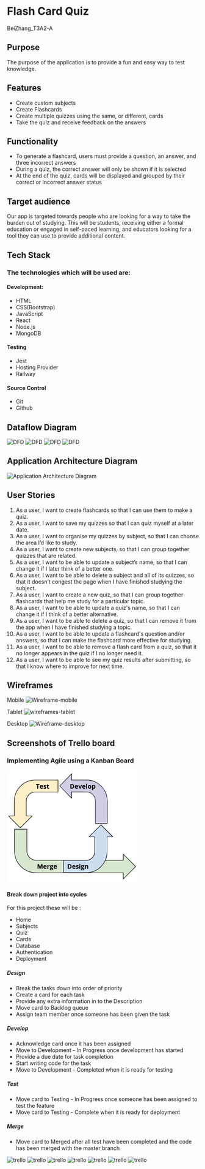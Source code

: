 # Flash Card Quiz
BeiZhang_T3A2-A
## Purpose
 
The purpose of the application is to provide a fun and easy way to test knowledge.

## Features

- Create custom subjects
- Create Flashcards
- Create multiple quizzes using the same, or different, cards
- Take the quiz and receive feedback on the answers

## Functionality

- To generate a flashcard, users must provide a question, an answer, and three incorrect answers
- During a quiz, the correct answer will only be shown if it is selected
- At the end of the quiz, cards will be displayed and grouped by their correct or incorrect answer status

## Target audience

Our app is targeted towards people who are looking for a way to take the burden out of studying. This will be students, receiving either a formal education or engaged in self-paced learning, and educators looking for a tool they can use to provide additional content.

## Tech Stack

### The technologies which will be used are:

#### Development:

- HTML
- CSS(Bootstrap)
- JavaScript
- React
- Node.js
- MongoDB

#### Testing

- Jest
- Hosting Provider
- Railway

#### Source Control

- Git
- Github

## Dataflow Diagram

![DFD](../docs/Level%200%20DFD.png "DFD")
![DFD](../docs/Level%201%20DFD%20Authentication.png "DFD")
![DFD](../docs/Level%201%20DFD%20Quiz.png "DFD")
![DFD](../docs/Level%201%20DFD%20User.png "DFD")

## Application Architecture Diagram

![Application Architecture Diagram](../docs/AAD.png "AAD")

## User Stories

1. As a user, I want to create flashcards so that I can use them to make a quiz.
2. As a user, I want to save my quizzes so that I can quiz myself at a later date.
3. As a user, I want to organise my quizzes by subject, so that I can choose the area I’d like to study.
4. As a user, I want to create new subjects, so that I can group together quizzes that are related.
5. As a user, I want to be able to update a subject’s name, so that I can change it if I later think of a better one.
6. As a user, I want to be able to delete a subject and all of its quizzes, so that it doesn’t congest the page when I have finished studying the subject.
7. As a user, I want to create a new quiz, so that I can group together flashcards that help me study for a particular topic.
8. As a user, I want to be able to update a quiz's name, so that I can change it if I think of a better alternative.
9. As a user, I want to be able to delete a quiz, so that I can remove it from the app when I have finished studying a topic.
10. As a user, I want to be able to update a flashcard's question and/or answers, so that I can make the flashcard more effective for studying.
11. As a user, I want to be able to remove a flash card from a quiz, so that it no longer appears in the quiz if I no longer need it.
12. As a user, I want to be able to see my quiz results after submitting, so that I know where to improve for next time.

## Wireframes

Mobile
![Wireframe-mobile](../docs/Wireframe-mobile.png "mobile")

Tablet
![wireframes-tablet](../docs/wireframes-tablet.png "tablet")

Desktop
![Wireframe-desktop](../docs/flashcards-wireframes.png "desktop")

## Screenshots of Trello board

### Implementing Agile using a Kanban Board

[![Agile workflow](https://raw.githubusercontent.com/2w00fs/git_practice/master/agile%20workflow.png)](https://github.com/2w00fs/git_practice/blob/master/agile%20workflow.png)

#### Break down project into cycles

For this project these will be :
- Home
- Subjects
- Quiz
- Cards
- Database
- Authentication
- Deployment

##### Design

- Break the tasks down into order of priority
- Create a card for each task
- Provide any extra information in to the Description
- Move card to Backlog queue
- Assign team member once someone has been given the task

##### Develop

- Acknowledge card once it has been assigned
- Move to Development - In Progress once development has started
- Provide a due date for task completion
- Start writing code for the task
- Move to Development - Completed when it is ready for testing

##### Test

- Move card to Testing - In Progress once someone has been assigned to test the feature
- Move card to Testing - Complete when it is ready for deployment

##### Merge

- Move card to Merged after all test have been completed and the code has been merged with the master branch

![trello](../docs/1.png "1")
![trello](../docs/2.png "2")
![trello](../docs/3.png "3")
![trello](../docs/4.png "4")
![trello](../docs/5.png "5")
![trello](../docs/6.png "6")
![trello](../docs/7.png "7")